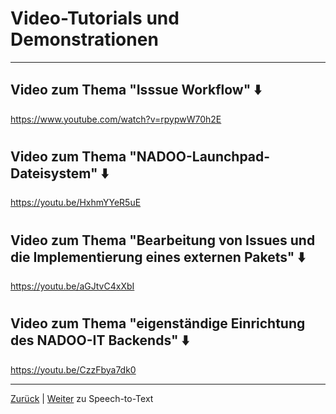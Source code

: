 # Video-Tutorials und Demonstrationen

---

## Video zum Thema "Isssue Workflow" ⬇️

<https://www.youtube.com/watch?v=rpypwW70h2E>

#

## Video zum Thema "NADOO-Launchpad-Dateisystem" ⬇️

<https://youtu.be/HxhmYYeR5uE>

#

## Video zum Thema "Bearbeitung von Issues und die Implementierung eines externen Pakets" ⬇️

<https://youtu.be/aGJtvC4xXbI>

#

## Video zum Thema "eigenständige Einrichtung des NADOO-IT Backends" ⬇️

<https://youtu.be/CzzFbya7dk0>

---

[Zurück](../01-debugging/README.md) | [Weiter](../03-speech-to-text/) zu Speech-to-Text
